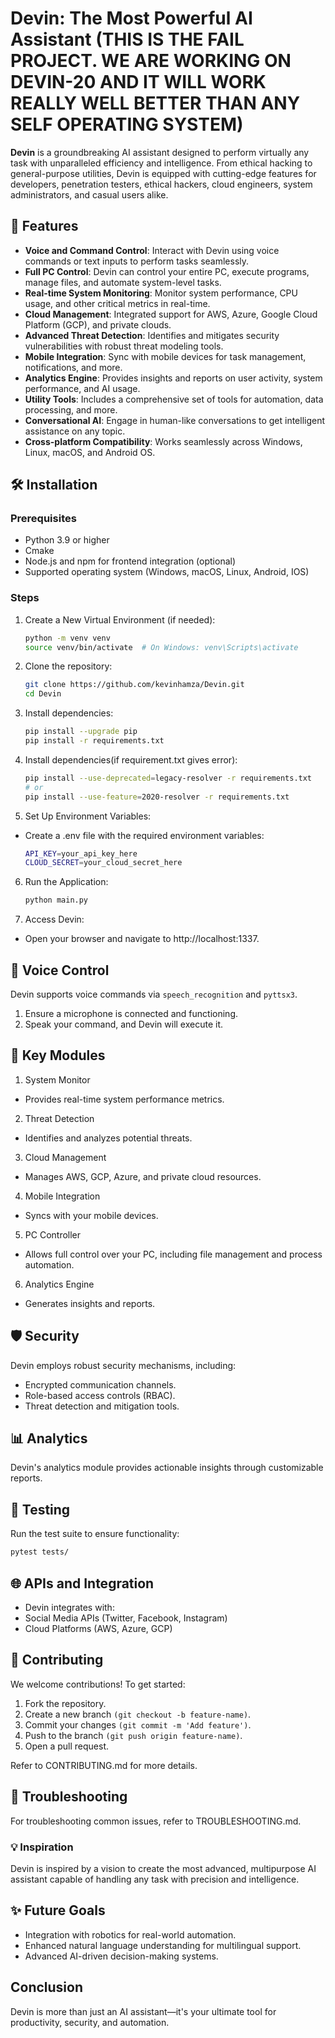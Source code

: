 # Devin: The Most Powerful AI Assistant  (THIS IS THE FAIL PROJECT. WE ARE WORKING ON DEVIN-20 AND IT WILL WORK REALLY WELL BETTER THAN ANY SELF OPERATING SYSTEM)

**Devin** is a groundbreaking AI assistant designed to perform virtually any task with unparalleled efficiency and intelligence. From ethical hacking to general-purpose utilities, Devin is equipped with cutting-edge features for developers, penetration testers, ethical hackers, cloud engineers, system administrators, and casual users alike.

## 🚀 Features  
- **Voice and Command Control**: Interact with Devin using voice commands or text inputs to perform tasks seamlessly.  
- **Full PC Control**: Devin can control your entire PC, execute programs, manage files, and automate system-level tasks.  
- **Real-time System Monitoring**: Monitor system performance, CPU usage, and other critical metrics in real-time.  
- **Cloud Management**: Integrated support for AWS, Azure, Google Cloud Platform (GCP), and private clouds.  
- **Advanced Threat Detection**: Identifies and mitigates security vulnerabilities with robust threat modeling tools.  
- **Mobile Integration**: Sync with mobile devices for task management, notifications, and more.  
- **Analytics Engine**: Provides insights and reports on user activity, system performance, and AI usage.  
- **Utility Tools**: Includes a comprehensive set of tools for automation, data processing, and more.  
- **Conversational AI**: Engage in human-like conversations to get intelligent assistance on any topic.  
- **Cross-platform Compatibility**: Works seamlessly across Windows, Linux, macOS, and Android OS.

## 🛠️ Installation
### Prerequisites
- Python 3.9 or higher
- Cmake
- Node.js and npm for frontend integration (optional)
- Supported operating system (Windows, macOS, Linux, Android, IOS)

### Steps
1. Create a New Virtual Environment (if needed):
    ```bash
    python -m venv venv
    source venv/bin/activate  # On Windows: venv\Scripts\activate
    ```
    
2. Clone the repository:
    ```bash
    git clone https://github.com/kevinhamza/Devin.git
    cd Devin
    ```

3. Install dependencies:
    ```bash
    pip install --upgrade pip
    pip install -r requirements.txt
    ```
4. Install dependencies(if requirement.txt gives error):
    ```bash
    pip install --use-deprecated=legacy-resolver -r requirements.txt
    # or
    pip install --use-feature=2020-resolver -r requirements.txt
    ```
5. Set Up Environment Variables:
- Create a .env file with the required environment variables:
   ```bash
   API_KEY=your_api_key_here  
   CLOUD_SECRET=your_cloud_secret_here  
   ```
6. Run the Application:
   ```bash
   python main.py
   ```
7. Access Devin:
- Open your browser and navigate to http://localhost:1337.

## 🎤 Voice Control
Devin supports voice commands via `speech_recognition` and `pyttsx3`.
1. Ensure a microphone is connected and functioning.
2. Speak your command, and Devin will execute it.

## 🧩 Key Modules
1. System Monitor
- Provides real-time system performance metrics.
2. Threat Detection
- Identifies and analyzes potential threats.
3. Cloud Management
- Manages AWS, GCP, Azure, and private cloud resources.
4. Mobile Integration
- Syncs with your mobile devices.
5. PC Controller
- Allows full control over your PC, including file management and process automation.
6. Analytics Engine
- Generates insights and reports.

## 🛡️ Security

Devin employs robust security mechanisms, including:
- Encrypted communication channels.
- Role-based access controls (RBAC).
- Threat detection and mitigation tools.

## 📊 Analytics

Devin's analytics module provides actionable insights through customizable reports.

## 🧪 Testing

Run the test suite to ensure functionality:
```bash
pytest tests/  
```
## 🌐 APIs and Integration

- Devin integrates with:
- Social Media APIs (Twitter, Facebook, Instagram)
- Cloud Platforms (AWS, Azure, GCP)

## 🤝 Contributing

We welcome contributions! To get started:
1. Fork the repository.
2. Create a new branch `(git checkout -b feature-name)`.
3. Commit your changes `(git commit -m 'Add feature')`.
4. Push to the branch `(git push origin feature-name)`.
5. Open a pull request.

Refer to CONTRIBUTING.md for more details.

## 🐛 Troubleshooting

For troubleshooting common issues, refer to TROUBLESHOOTING.md.

### 💡 Inspiration

Devin is inspired by a vision to create the most advanced, multipurpose AI assistant capable of handling any task with precision and intelligence.

## ✨ Future Goals

- Integration with robotics for real-world automation.
- Enhanced natural language understanding for multilingual support.
- Advanced AI-driven decision-making systems.

## Conclusion

Devin is more than just an AI assistant—it's your ultimate tool for productivity, security, and automation.
